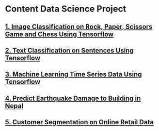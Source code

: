 # Content Data Science Project

## [1. Image Classification on Rock, Paper, Scissors Game and Chess Using Tensorflow](https://github.com/ReynaraEzra/Image-Classification-Tensorflow) 

## [2. Text Classification on Sentences Using Tensorflow](https://github.com/ReynaraEzra/NLP-Tensorflow)

## [3. Machine Learning Time Series Data Using Tensorflow](https://github.com/ReynaraEzra/Machine-Learning-Time-Series)

## [4. Predict Earthquake Damage to Building in Nepal](https://github.com/ReynaraEzra/Richter-Earthquake-Prediction)

## [5. Customer Segmentation on Online Retail Data](https://github.com/ReynaraEzra/Customer-Segmentation)
  
 

